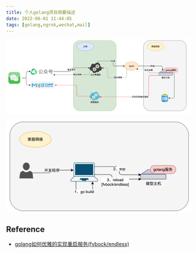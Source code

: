 ```yaml
---
title: 个人golang项目简要描述
date: 2022-06-01 11:44:05
tags: [golang,ngrok,wechat,mail]
---
```


![](20220601-个人golang项目简要描述/golang_project.png)

![](20220601-个人golang项目简要描述/golang_deploy.png)



## Reference
+ [golang如何优雅的实现重启服务(fvbock/endless)](https://zhuanlan.zhihu.com/p/272594212)